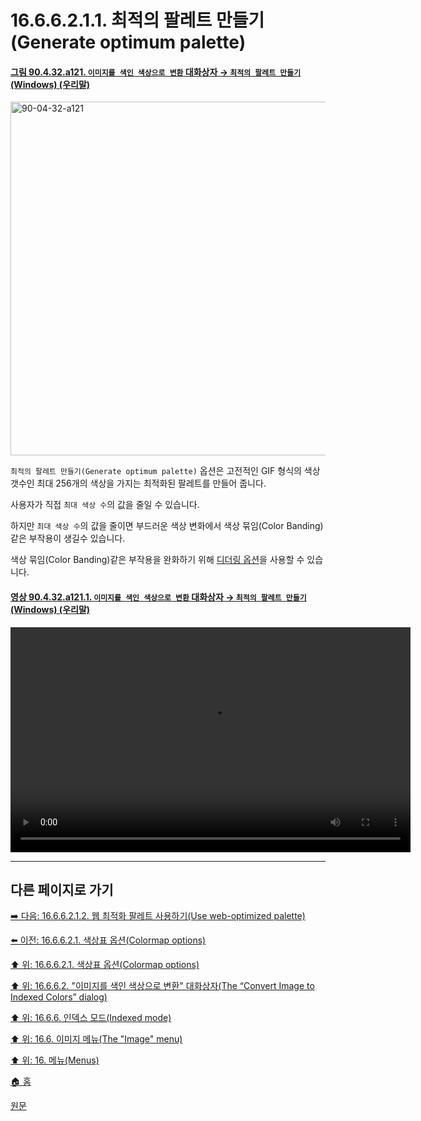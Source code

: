# 16.6.6.2.1.1. 최적의 팔레트 만들기(Generate optimum palette)

<a id="90-04-32-a121"></a>

#### [그림 90.4.32.a121. `이미지를 색인 색상으로 변환` 대화상자 → `최적의 팔레트 만들기` (Windows) (우리말)](./90-04-0032-convert_image_to_indexed_colors.md#90-04-32-a121)
<img width="658" height="566" alt="90-04-32-a121" src="https://github.com/user-attachments/assets/21d09323-cec2-4314-af0a-4a27ae3cf8c9" />

`최적의 팔레트 만들기(Generate optimum palette)` 옵션은 고전적인 GIF 형식의 색상 갯수인 최대 256개의 색상을 가지는 최적화된 팔레트를 만들어 줍니다.

사용자가 직접 `최대 색상 수`의 값을 줄일 수 있습니다.

하지만 `최대 색상 수`의 값을 줄이면 부드러운 색상 변화에서 색상 묶임(Color Banding)같은 부작용이 생길수 있습니다.

색상 묶임(Color Banding)같은 부작용을 완화하기 위해 [디더링 옵션](./16-06-06-02-02-dithering_options.md)을 사용할 수 있습니다.

<a id="90-04-32-a121-01"></a>

#### [영상 90.4.32.a121.1. `이미지를 색인 색상으로 변환` 대화상자 → `최적의 팔레트 만들기` (Windows) (우리말)](./90-04-0032-convert_image_to_indexed_colors.md#90-04-32-a121-01)
<video controls="controls" width="640" height="360" src="https://github.com/user-attachments/assets/49413e38-12f3-410b-9370-3e00874714a9"></video>

***

## 다른 페이지로 가기

[➡️ 다음: 16.6.6.2.1.2. 웹 최적화 팔레트 사용하기(Use web-optimized palette)](./16-06-06-02-01-02-use_web_optimized_palette.md)

[⬅️ 이전: 16.6.6.2.1. 색상표 옵션(Colormap options)](./16-06-06-02-01-00-colormap_options.md)

[⬆️ 위: 16.6.6.2.1. 색상표 옵션(Colormap options)](./16-06-06-02-01-00-colormap_options.md)

[⬆️ 위: 16.6.6.2. "이미지를 색인 색상으로 변환" 대화상자(The “Convert Image to Indexed Colors” dialog)](./16-06-06-02-00-the_convert_image_to_indexed_colors_dialog.md)

[⬆️ 위: 16.6.6. 인덱스 모드(Indexed mode)](./16-06-06-00-indexed-mode.md)

[⬆️ 위: 16.6. 이미지 메뉴(The "Image" menu)](./16-06-00-the-image-menu.md)

[⬆️ 위: 16. 메뉴(Menus)](./16-00-menus.md)

[🏠 홈](./00-home.md)

[원문](https://docs.gimp.org/2.10/ko/gimp-image-convert-indexed.html#idm26483)
